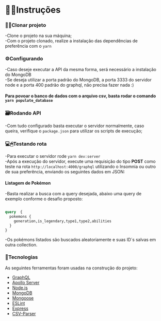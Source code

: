 # 👨‍🏫Instruções



### 👨‍💻Clonar projeto

-Clone o projeto na sua máquina; <br>
-Com o projeto clonado, realize a instalação das dependências de preferência com o ```yarn```<br>

### ⚙Configurando 

-Caso deseje executar a API da mesma forma, será necessário a instalação do MongoDB<br>
-Se deseja utilizar a porta padrão do MongoDB, a porta 3333 do servidor node e a porta 400 padrão do graphql, não precisa fazer nada :)<br>
#### Para povoar o banco de dados com o arquivo csv, basta rodar o comando ```yarn populate_database```

### 🗃Rodando API

-Com tudo configurado basta executar o servidor normalmente, caso queira, verifique o ```package.json``` para utilizar os scripts de execução;<br>

### 💻🖱Testando rota
-Para executar o servidor rode ```yarn dev:server```<br>
-Após a execução do servidor, execute uma requisição do tipo **POST** como teste na rota ```http://localhost:4000/graphql``` utilizando o Insomnia ou outro de sua preferência, enviando os seguintes dados em JSON:<br>

#### Listagem de Pokémon
-Basta realizar a busca com a query desejada, abaixo uma query de exemplo conforme o desafio proposto:

```graphql

query  {
  pokemons {
    generation,is_legendary,type1,type2,abilities
  }
}

```
-Os pokémons listados são buscados aleatoriamente e suas ID´s salvas em outra collection.



### 🔗Tecnologias

As seguintes ferramentas foram usadas na construção do projeto:<br>

- [GraphQL](https://graphql.org/)
- [Apollo Server](https://www.apollographql.com/docs/apollo-server/)
- [Node.js](https://nodejs.org/en/)
- [MongoDB](https://www.mongodb.com/pt-br)
- [Mongoose](https://mongoosejs.com/)
- [ESLint](https://eslint.org/)
- [Express](https://expressjs.com/pt-br/)
- [CSV-Parser](https://csv.js.org/parse/)

